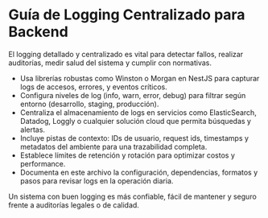 # Guía de Logging Centralizado para Backend

El logging detallado y centralizado es vital para detectar fallos, realizar auditorías, medir salud del sistema y cumplir con normativas.

- Usa librerías robustas como Winston o Morgan en NestJS para capturar logs de accesos, errores, y eventos críticos.
- Configura niveles de log (info, warn, error, debug) para filtrar según entorno (desarrollo, staging, producción).
- Centraliza el almacenamiento de logs en servicios como ElasticSearch, Datadog, Loggly o cualquier solución cloud que permita búsquedas y alertas.
- Incluye pistas de contexto: IDs de usuario, request ids, timestamps y metadatos del ambiente para una trazabilidad completa.
- Establece límites de retención y rotación para optimizar costos y performance.
- Documenta en este archivo la configuración, dependencias, formatos y pasos para revisar logs en la operación diaria.

Un sistema con buen logging es más confiable, fácil de mantener y seguro frente a auditorías legales o de calidad.

